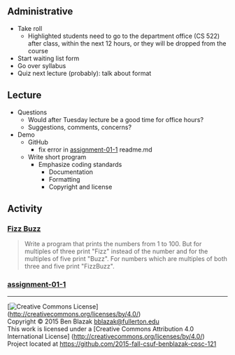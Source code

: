 ## Administrative
- Take roll
    - Highlighted students need to go to the department office (CS 522) after
      class, within the next 12 hours, or they will be dropped from the course
- Start waiting list form
- Go over syllabus
- Quiz next lecture (probably): talk about format

## Lecture
- Questions
    - Would after Tuesday lecture be a good time for office hours?
    - Suggestions, comments, concerns?
- Demo
    - GitHub
        - fix error in [assignment-01-1](../assignment-01-1) readme.md
    - Write short program
        - Emphasize coding standards
            - Documentation
            - Formatting
            - Copyright and license


## Activity

### [Fizz Buzz](http://c2.com/cgi/wiki?FizzBuzzTest)

> Write a program that prints the numbers from 1 to 100. But for multiples of
> three print "Fizz" instead of the number and for the multiples of five print
> "Buzz". For numbers which are multiples of both three and five print
> "FizzBuzz".

### [assignment-01-1](../assignment-01-1)


-------------------------------------------------------------------------------
[![Creative Commons License](https://i.creativecommons.org/l/by/4.0/88x31.png)]
(http://creativecommons.org/licenses/by/4.0/)  
Copyright &copy; 2015 Ben Blazak <bblazak@fullerton.edu>  
This work is licensed under a [Creative Commons Attribution 4.0 International
License] (http://creativecommons.org/licenses/by/4.0/)  
Project located at <https://github.com/2015-fall-csuf-benblazak-cpsc-121>

